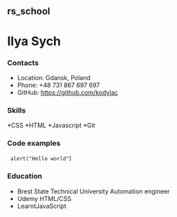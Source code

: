 ## rs_school
# Ilya Sych
### Contacts
* Location: Gdansk, Poland
* Phone: +48 731 867 697 697
* GitHub: https://github.com/kodylac
### Skills
*CSS
*HTML
*Javascript
*Git
### Code examples
``` alert("Hello world"```)
### Education
* Brest State Technical University
    Automation engineer
* Udemy 
    HTML/CSS
* LearntJavaScript

